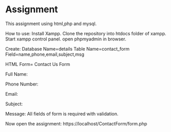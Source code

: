 # Assignment
This assignment using html,php and mysql.




How to use:
Install Xampp.
Clone the repository into htdocs folder of xampp.
Start xampp control panel.
open phpmyadmin in browser.


Create:
Database Name=details
Table Name=contact_form
Field=name,phone,email,subject,msg

HTML Form=
Contact Us Form

Full Name:

Phone Number:

Email:

Subject:

Message:
All fields of form is required with validation.


Now open the assignment:
https://localhost/ContactForm/form.php
